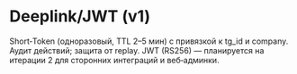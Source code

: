 # Deeplink/JWT (v1)
Short‑Token (одноразовый, TTL 2–5 мин) с привязкой к tg_id и company. Аудит действий; защита от replay. JWT (RS256) — планируется на итерации 2 для сторонних интеграций и веб‑админки.
